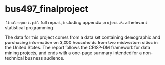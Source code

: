 # bus497_finalproject

`finalreport.pdf`: full report, including appendix
`project.R`: all relevant statistical programming

The data for this project comes from a data set containing demographic and purchasing information on 3,000 households from two midwestern cities in the United States. The report follows the CRISP-DM framework for data mining projects, and ends with a one-page summary intended for a non-technical business audience.

